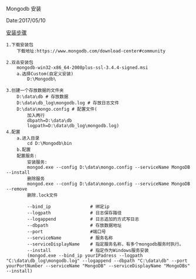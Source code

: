 Mongodb 安装

Date:2017/05/10

[安装步骤]()

	1.下载安装包
		下载地址:https://www.mongodb.com/download-center#community

	2.双击安装包
		mongodb-win32-x86_64-2008plus-ssl-3.4.4-signed.msi
		a.选择Custom(自定义安装)
			D:\Mongodb\

	3.创建一个存放数据的文件夹
		D:\data\db # 存放数据
		D:\data\db_log\mongodb.log # 存放日志文件
		D:\data\mongo.config # 配置文件(
			加入两行
			dbpath=D:\data\db  
			logpath=D:\data\db_log\mongodb.log)
	4.配置
		a.进入目录 
			cd D:\Mongodb\bin
		b.配置
		配置服务:
			安装服务:
			mongod.exe --config D:\data\mongo.config --serviceName MongoDB --install
			删除服务
			mongod.exe --config D:\data\mongo.config --serviceName MongoDB --remove
			删除.lock文件

			--bind_ip 				# 绑定ip
			--logpath 				# 日志保存路径
			--logappend 			# 日志追加的方式写日志
			--dbpath 				# 存放数据地址
			--port 					#端口号
			--serviceName 			# 服务名称
			--serviceDisplayName 	# 指定服务名称，有多个mongodb服务时执行。
			--install 				# 指定作为Windows服务安装
			(mongod.exe --bind_ip yourIPadress --logpath "C:\data\db_log\mongodb.log" --logappend --dbpath "C:\data\db" --port yourPortNumber --serviceName "MongoDB" --serviceDisplayName "MongoDBs" --install)
